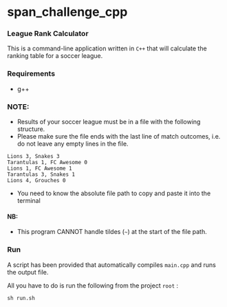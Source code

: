 # span_challenge_cpp #

### League Rank Calculator

This is a command-line application written in `C++` that will calculate the ranking table for a
soccer league.

### Requirements

- g++

### NOTE:
- Results of your soccer league must be in a file with the following structure.
- Please make sure the file ends with the last line of match outcomes, i.e. do not leave any empty lines in the file.

```
Lions 3, Snakes 3
Tarantulas 1, FC Awesome 0
Lions 1, FC Awesome 1
Tarantulas 3, Snakes 1
Lions 4, Grouches 0
```

- You need to know the absolute file path to copy and paste it into the terminal

#### NB:
- This program CANNOT handle tildes (`~`) at the start of the file path. 

### Run
A script has been provided that automatically compiles `main.cpp` and runs the output file.

All you have to do is run the following from the project `root` :

```
sh run.sh
```